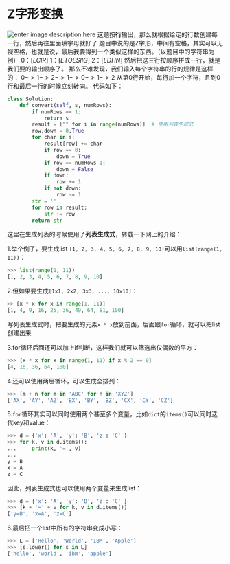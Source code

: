 ﻿
# Z字形变换
![enter image description here](https://lh3.googleusercontent.com/Tzbtluit5kV6ttSzbKEgjruJ1M2hDj0K2VZNKZpAomdhu86g7U3k6eDQAEMflivQkT2AnmqRQRLm)
这题按**行**输出，那么就根据给定的行数创建每一行，然后再往里面填字母就好了
题目中说的是Z字形，中间有空格，其实可以无视空格，也就是说，最后我要得到一个类似这样的东西。（以题目中的字符串为例）
$0：[LCIR]$
$1：[ETOESIIG]$
$2：[EDHN]$
然后把这三行按顺序拼成一行，就是我们要的输出顺序了。
那么不难发现，我们输入每个字符串的行的规律是这样的：
$0->1->2->1->0->1->2$
从第0行开始，每行加一个字符，且到0行和最后一行的时候立刻转向。
代码如下：
```python
class Solution:  
    def convert(self, s, numRows):  
        if numRows == 1:  
            return s  
        result = ["" for i in range(numRows)]  # 使用列表生成式  
		row,down = 0,True  
		for char in s:  
            result[row] += char  
            if row == 0:  
                down = True  
			if row == numRows-1:  
                down = False  
			if down:  
                row += 1  
			if not down:  
                row -= 1  
		str = ''  
	    for row in result:  
            str += row  
        return str
```
这里在生成列表的时候使用了**列表生成式**，转载一下网上的介绍：

1.举个例子，要生成list `[1, 2, 3, 4, 5, 6, 7, 8, 9, 10]`可以用`list(range(1, 11))`：

```python
>>> list(range(1, 11))
[1, 2, 3, 4, 5, 6, 7, 8, 9, 10]
```
2.但如果要生成`[1x1, 2x2, 3x3, ..., 10x10]`：
```python
>> [x * x for x in range(1, 11)]
[1, 4, 9, 16, 25, 36, 49, 64, 81, 100]
```

写列表生成式时，把要生成的元素`x * x`放到前面，后面跟`for`循环，就可以把list创建出来

3.for循环后面还可以加上if判断，这样我们就可以筛选出仅偶数的平方：

```python
>>> [x * x for x in range(1, 11) if x % 2 == 0]
[4, 16, 36, 64, 100]

```

4.还可以使用两层循环，可以生成全排列：

```python
>>> [m + n for m in 'ABC' for n in 'XYZ']
['AX', 'AY', 'AZ', 'BX', 'BY', 'BZ', 'CX', 'CY', 'CZ']
```
5.`for`循环其实可以同时使用两个甚至多个变量，比如`dict`的`items()`可以同时迭代key和value：

```python
>>> d = {'x': 'A', 'y': 'B', 'z': 'C' }
>>> for k, v in d.items():
...     print(k, '=', v)
...
y = B
x = A
z = C

```

因此，列表生成式也可以使用两个变量来生成list：

```python
>>> d = {'x': 'A', 'y': 'B', 'z': 'C' }
>>> [k + '=' + v for k, v in d.items()]
['y=B', 'x=A', 'z=C']

```

6.最后把一个list中所有的字符串变成小写：

```python
>>> L = ['Hello', 'World', 'IBM', 'Apple']
>>> [s.lower() for s in L]
['hello', 'world', 'ibm', 'apple']
```
